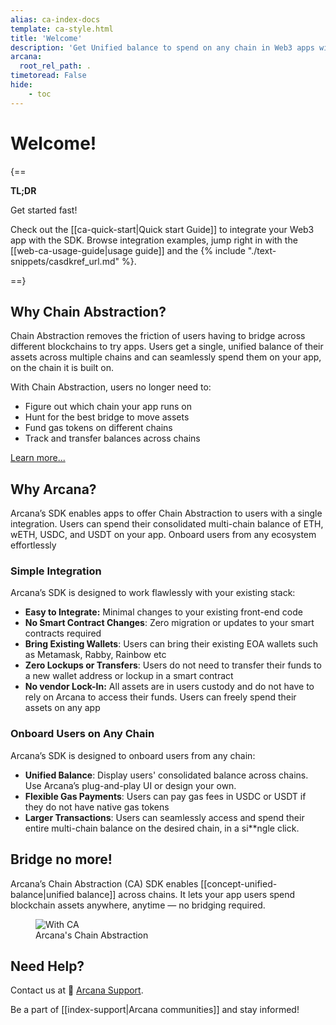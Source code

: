 ```yaml
---
alias: ca-index-docs
template: ca-style.html
title: 'Welcome'
description: 'Get Unified balance to spend on any chain in Web3 apps with Arcana Network Chain Abstraction.'
arcana:
  root_rel_path: .
timetoread: False
hide: 
    - toc
---
```


# Welcome!

{==

**TL;DR**

Get started fast!

Check out the [[ca-quick-start|Quick start Guide]] to integrate your Web3 app with the SDK. Browse integration examples,  jump right in with the [[web-ca-usage-guide|usage guide]] and the {% include "./text-snippets/casdkref_url.md" %}.

==}

## Why Chain Abstraction?

Chain Abstraction removes the friction of users having to bridge across different blockchains to try apps. Users get a single, unified balance of their assets across multiple chains and can seamlessly spend them on your app, on the chain it is built on.

With Chain Abstraction, users no longer need to:

- Figure out which chain your app runs on
- Hunt for the best bridge to move assets
- Fund gas tokens on different chains
- Track and transfer balances across chains

[Learn more...](https://blog.arcana.network/)

## Why Arcana?

Arcana’s SDK enables apps to offer Chain Abstraction to users with a single integration. Users can spend their consolidated multi-chain balance of ETH, wETH, USDC, and USDT on your app. Onboard users from any ecosystem effortlessly

### Simple Integration

Arcana’s SDK is designed to work flawlessly with your existing stack:

- **Easy to Integrate:** Minimal changes to your existing front-end code
- **No Smart Contract Changes**: Zero migration or updates to your smart contracts required
- **Bring Existing Wallets**: Users can bring their existing EOA wallets such as Metamask, Rabby, Rainbow etc
- **Zero Lockups or Transfers**: Users do not need to transfer their funds to a new wallet address or lockup in a smart contract
- **No vendor Lock-In:** All assets are in users custody and do not have to rely on Arcana to access their funds. Users can freely spend their assets on any app


### Onboard Users on Any Chain

Arcana’s SDK is designed to onboard users from any chain:

- **Unified Balance**: Display users' consolidated balance across chains. Use Arcana’s plug-and-play UI or design your own.
- **Flexible Gas Payments**: Users can pay gas fees in USDC or USDT if they do not have native gas tokens
- **Larger Transactions**: Users can seamlessly access and spend their entire multi-chain balance on the desired chain, in a si**ngle click.

## Bridge no more!

Arcana’s Chain Abstraction (CA) SDK enables [[concept-unified-balance|unified balance]] across chains. It lets your app users spend blockchain assets anywhere, anytime — no bridging required.

<figure markdown="span">
  <img alt="With CA" src="{{config.extra.arcana.img_dir}}/an_ca_landing.{{config.extra.arcana.img_png}}" class="an_screenshots width_85pc"/>
  <figcaption>Arcana's Chain Abstraction</figcaption>
</figure>

## Need Help?

Contact us at 📨 [Arcana Support](mailto:support@arcana.network). 

Be a part of [[index-support|Arcana communities]] and stay informed!
